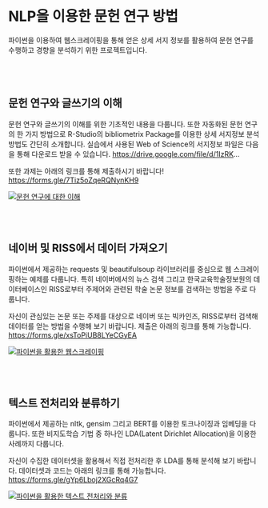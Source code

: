 # NLP을 이용한 문헌 연구 방법

파이썬을 이용하여 웹스크레이핑을 통해 얻은 상세 서지 정보를 활용하여 문헌 연구를 수행하고 경향을 분석하기 위한 프로젝트입니다.  
<br><br><br>

## 문헌 연구와 글쓰기의 이해
문헌 연구와 글쓰기의 이해를 위한 기초적인 내용을 다룹니다.
또한 자동화된 문헌 연구의 한 가지 방법으로 R-Studio의 bibliometrix Package를 이용한 상세 서지정보 분석 방법도 간단히 소개합니다.
실습에서 사용된 Web of Science의 서지정보 파일은 다음을 통해 다운로드 받을 수 있습니다.
https://drive.google.com/file/d/1IzRK...

또한 과제는 아래의 링크를 통해 제출하시기 바랍니다!
https://forms.gle/7Tiz5oZqeRQNynKH9

[![문헌 연구에 대한 이해](http://img.youtube.com/vi/RdzZBHKzCSI/sddefault.jpg)](https://youtu.be/RdzZBHKzCSI?t=0s) 

<br><br>
## 네이버 및 RISS에서 데이터 가져오기
파이썬에서 제공하는 requests 및 beautifulsoup 라이브러리를 중심으로 웹 스크레이핑하는 예제를 다룹니다.
특히 네이버에서의 뉴스 검색 그리고 한국교육학술정보원의 데이터베이스인 RISS로부터 주제어와 관련된 학술 논문 정보를 검색하는 방법을 주로 다룹니다.

자신이 관심있는 논문 또는 주제를 대상으로 네이버 또는 빅카인즈, RISS로부터 검색해 데이터를 얻는 방법을 수행해 보기 바랍니다.
제출은 아래의 링크를 통해 가능합니다.
https://forms.gle/xsToPiUB8LYeCGyEA

[![파이썬을 활용한 웹스크레이핑](http://img.youtube.com/vi/CT1RB1Tm5sw/sddefault.jpg)](https://youtu.be/CT1RB1Tm5sw?t=0s) 

<br><br>
## 텍스트 전처리와 분류하기
파이썬에서 제공하는 nltk, gensim 그리고 BERT를 이용한 토크나이징과 임베딩을 다룹니다.
또한 비지도학습 기법 중 하나인 LDA(Latent Dirichlet Allocation)을 이용한 사례까지 다룹니다.

자신이 수집한 데이터셋을 활용해서 직접 전처리한 후 LDA를 통해 분석해 보기 바랍니다.
데이터셋과 코드는 아래의 링크를 통해 가능합니다.
https://forms.gle/gYp6Lboj2XGcRq4G7

[![파이썬을 활용한 텍스트 전처리와 분류](http://img.youtube.com/vi/ce-1Uo1nNcg/sddefault.jpg)](https://youtu.be/ce-1Uo1nNcg?t=0s) 
